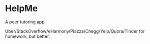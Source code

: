 # HelpMe
A peer tutoring app.

Uber/StackOverflow/eHarmony/Piazza/Chegg/Yelp/Quora/Tinder for homework, but better.
